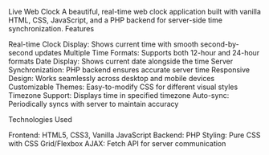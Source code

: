 Live Web Clock
A beautiful, real-time web clock application built with vanilla HTML, CSS, JavaScript, and a PHP backend for server-side time synchronization.
Features

Real-time Clock Display: Shows current time with smooth second-by-second updates
Multiple Time Formats: Supports both 12-hour and 24-hour formats
Date Display: Shows current date alongside the time
Server Synchronization: PHP backend ensures accurate server time
Responsive Design: Works seamlessly across desktop and mobile devices
Customizable Themes: Easy-to-modify CSS for different visual styles
Timezone Support: Displays time in specified timezone
Auto-sync: Periodically syncs with server to maintain accuracy

Technologies Used

Frontend: HTML5, CSS3, Vanilla JavaScript
Backend: PHP
Styling: Pure CSS with CSS Grid/Flexbox
AJAX: Fetch API for server communication
